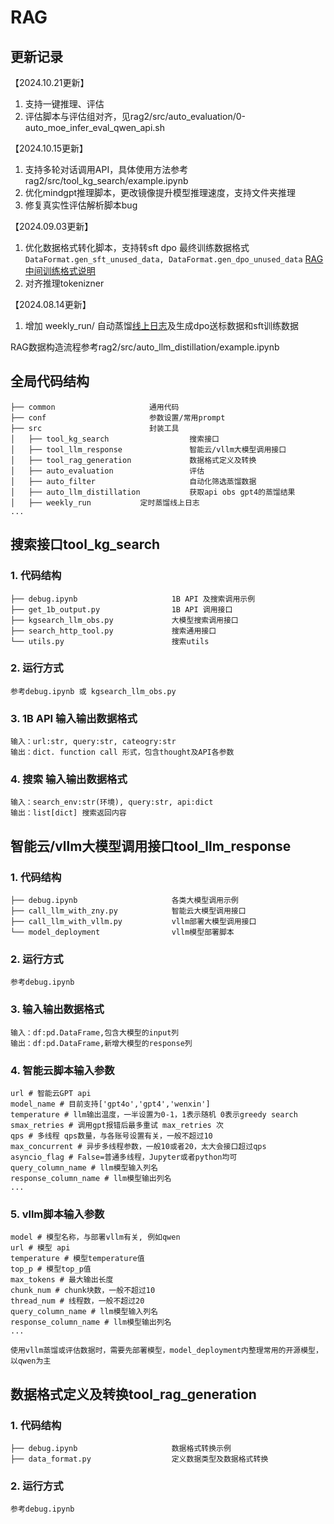 # RAG
## 更新记录
【2024.10.21更新】
1. 支持一键推理、评估
2. 评估脚本与评估组对齐，见rag2/src/auto_evaluation/0-auto_moe_infer_eval_qwen_api.sh

【2024.10.15更新】
1. 支持多轮对话调用API，具体使用方法参考rag2/src/tool_kg_search/example.ipynb
2. 优化mindgpt推理脚本，更改镜像提升模型推理速度，支持文件夹推理
3. 修复真实性评估解析脚本bug


【2024.09.03更新】
1. 优化数据格式转化脚本，支持转sft dpo 最终训练数据格式
`DataFormat.gen_sft_unused_data, DataFormat.gen_dpo_unused_data`
[RAG 中间训练格式说明](https://li.feishu.cn/docx/CkxadAXZfoQqOLxexWPcso5enWa)
2. 对齐推理tokenizner

【2024.08.14更新】
1. 增加 weekly_run/ 自动蒸馏[线上日志](https://gitlab.chehejia.com/wangxiaoyuan/online-data-label/-/tree/master/)及生成dpo送标数据和sft训练数据


RAG数据构造流程参考rag2/src/auto_llm_distillation/example.ipynb
## 全局代码结构
```commandline
├── common                     通用代码
├── conf                       参数设置/常用prompt
├── src                        封装工具
│   ├── tool_kg_search         			搜索接口
│   ├── tool_llm_response         		智能云/vllm大模型调用接口
│   ├── tool_rag_generation         	数据格式定义及转换
│   ├── auto_evaluation         	    评估
│   ├── auto_filter         	        自动化筛选蒸馏数据
│   ├── auto_llm_distillation           获取api obs gpt4的蒸馏结果
│   ├── weekly_run           定时蒸馏线上日志
...
```
## 搜索接口tool_kg_search
### 1. 代码结构
```commandline
├── debug.ipynb                		1B API 及搜索调用示例
├── get_1b_output.py                1B API 调用接口
├── kgsearch_llm_obs.py             大模型搜索调用接口
├── search_http_tool.py             搜索通用接口
└── utils.py                  		搜索utils
```
### 2. 运行方式
```commandline
参考debug.ipynb 或 kgsearch_llm_obs.py
```
### 3. 1B API 输入输出数据格式
```commandline
输入：url:str, query:str, cateogry:str
输出：dict. function call 形式，包含thought及API各参数
```
### 4. 搜索 输入输出数据格式
```commandline
输入：search_env:str(环境), query:str, api:dict
输出：list[dict] 搜索返回内容
```
## 智能云/vllm大模型调用接口tool_llm_response

### 1. 代码结构
```commandline
├── debug.ipynb                		各类大模型调用示例
├── call_llm_with_zny.py            智能云大模型调用接口
├── call_llm_with_vllm.py           vllm部署大模型调用接口
└── model_deployment                vllm模型部署脚本
```
### 2. 运行方式
```commandline
参考debug.ipynb
```
### 3. 输入输出数据格式
```commandline
输入：df:pd.DataFrame,包含大模型的input列
输出：df:pd.DataFrame,新增大模型的response列
```
### 4. 智能云脚本输入参数
```commandline
url # 智能云GPT api
model_name # 目前支持['gpt4o','gpt4','wenxin']
temperature # llm输出温度，一半设置为0-1，1表示随机 0表示greedy search
smax_retries # 调用gpt报错后最多重试 max_retries 次
qps # 多线程 qps数量，与各账号设置有关，一般不超过10
max_concurrent # 异步多线程参数，一般10或者20，太大会接口超过qps
asyncio_flag # False=普通多线程，Jupyter或者python均可
query_column_name # llm模型输入列名
response_column_name # llm模型输出列名
...
```
### 5. vllm脚本输入参数
```commandline
model # 模型名称，与部署vllm有关, 例如qwen
url # 模型 api
temperature # 模型temperature值
top_p # 模型top_p值
max_tokens # 最大输出长度
chunk_num # chunk块数，一般不超过10
thread_num # 线程数，一般不超过20
query_column_name # llm模型输入列名
response_column_name # llm模型输出列名
...

使用vllm蒸馏或评估数据时，需要先部署模型，model_deployment内整理常用的开源模型，以qwen为主
```
## 数据格式定义及转换tool_rag_generation

### 1. 代码结构
```commandline
├── debug.ipynb                		数据格式转换示例
├── data_format.py           		定义数据类型及数据格式转换
```
### 2. 运行方式
```commandline
参考debug.ipynb
```
